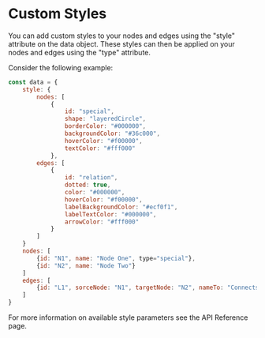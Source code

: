# Custom Styles
You can add custom styles to your nodes and edges using the "style" attribute on the data object. These styles can then be applied on your nodes and edges using the "type" attribute. 

Consider the following example:
```javascript
const data = {
    style: {
        nodes: [
            {
                id: "special",
                shape: "layeredCircle",
                borderColor: "#000000",
                backgroundColor: "#36c000",
                hoverColor: "#f00000",
                textColor: "#fff000"
            },
        edges: [
            {
                id: "relation",
                dotted: true,
                color: "#000000",
                hoverColor: "#f00000",
                labelBackgroundColor: "#ecf0f1",
                labelTextColor: "#000000",
                arrowColor: "#fff000"
            }
        ]
    }
    nodes: [
        {id: "N1", name: "Node One", type="special"},
        {id: "N2", name: "Node Two"}
    ]
    edges: [
        {id: "L1", sorceNode: "N1", targetNode: "N2", nameTo: "Connects", type="relation"}
    ]
}
```
For more information on available style parameters see the API Reference page.